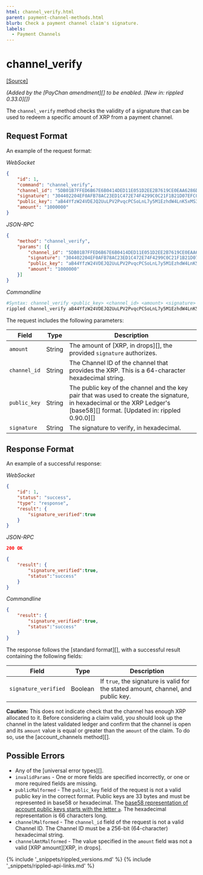 ```yaml
---
html: channel_verify.html
parent: payment-channel-methods.html
blurb: Check a payment channel claim's signature.
labels:
  - Payment Channels
---
```


# channel_verify
[[Source]](https://github.com/ripple/rippled/blob/d4a56f223a3b80f64ff70b4e90ab6792806929ca/src/ripple/rpc/handlers/PayChanClaim.cpp#L89 "Source")

_(Added by the \[PayChan amendment\]\[\] to be enabled. \[New in: rippled 0.33.0\]\[\])_

The `channel_verify` method checks the validity of a signature that can be used to redeem a specific amount of XRP from a payment channel.

## Request Format
An example of the request format:

<!-- MULTICODE_BLOCK_START -->

*WebSocket*

```json
{
    "id": 1,
    "command": "channel_verify",
    "channel_id": "5DB01B7FFED6B67E6B0414DED11E051D2EE2B7619CE0EAA6286D67A3A4D5BDB3",
    "signature": "304402204EF0AFB78AC23ED1C472E74F4299C0C21F1B21D07EFC0A3838A420F76D783A400220154FB11B6F54320666E4C36CA7F686C16A3A0456800BBC43746F34AF50290064",
    "public_key": "aB44YfzW24VDEJQ2UuLPV2PvqcPCSoLnL7y5M1EzhdW4LnK5xMS3",
    "amount": "1000000"
}
```

*JSON-RPC*

```json
{
    "method": "channel_verify",
    "params": [{
        "channel_id": "5DB01B7FFED6B67E6B0414DED11E051D2EE2B7619CE0EAA6286D67A3A4D5BDB3",
        "signature": "304402204EF0AFB78AC23ED1C472E74F4299C0C21F1B21D07EFC0A3838A420F76D783A400220154FB11B6F54320666E4C36CA7F686C16A3A0456800BBC43746F34AF50290064",
        "public_key": "aB44YfzW24VDEJQ2UuLPV2PvqcPCSoLnL7y5M1EzhdW4LnK5xMS3",
        "amount": "1000000"
    }]
}
```

*Commandline*

```sh
#Syntax: channel_verify <public_key> <channel_id> <amount> <signature>
rippled channel_verify aB44YfzW24VDEJQ2UuLPV2PvqcPCSoLnL7y5M1EzhdW4LnK5xMS3 5DB01B7FFED6B67E6B0414DED11E051D2EE2B7619CE0EAA6286D67A3A4D5BDB3 1000000 304402204EF0AFB78AC23ED1C472E74F4299C0C21F1B21D07EFC0A3838A420F76D783A400220154FB11B6F54320666E4C36CA7F686C16A3A0456800BBC43746F34AF50290064
```

<!-- MULTICODE_BLOCK_END -->

The request includes the following parameters:

| Field        | Type   | Description                                                                                                                                                                        |
| ------------ | ------ | ---------------------------------------------------------------------------------------------------------------------------------------------------------------------------------- |
| `amount`     | String | The amount of \[XRP, in drops\]\[\], the provided `signature` authorizes.                                                                                                          |
| `channel_id` | String | The Channel ID of the channel that provides the XRP. This is a 64-character hexadecimal string.                                                                                    |
| `public_key` | String | The public key of the channel and the key pair that was used to create the signature, in hexadecimal or the XRP Ledger's \[base58\]\[\] format. \[Updated in: rippled 0.90.0\]\[\] |
| `signature`  | String | The signature to verify, in hexadecimal.                                                                                                                                           |

## Response Format

An example of a successful response:

<!-- MULTICODE_BLOCK_START -->

*WebSocket*

```json
{
    "id": 1,
    "status": "success",
    "type": "response",
    "result": {
        "signature_verified":true
    }
}
```

*JSON-RPC*

```json
200 OK

{
    "result": {
        "signature_verified":true,
        "status":"success"
    }
}
```

*Commandline*

```json
{
    "result": {
        "signature_verified":true,
        "status":"success"
    }
}
```

<!-- MULTICODE_BLOCK_END -->

The response follows the \[standard format\]\[\], with a successful result containing the following fields:

| Field                | Type    | Description                                                                       |
| -------------------- | ------- | --------------------------------------------------------------------------------- |
| `signature_verified` | Boolean | If `true`, the signature is valid for the stated amount, channel, and public key. |

**Caution:** This does not indicate check that the channel has enough XRP allocated to it. Before considering a claim valid, you should look up the channel in the latest validated ledger and confirm that the channel is open and its `amount` value is equal or greater than the `amount` of the claim. To do so, use the \[account_channels method\]\[\].

## Possible Errors

* Any of the \[universal error types\]\[\].
* `invalidParams` - One or more fields are specified incorrectly, or one or more required fields are missing.
* `publicMalformed` - The `public_key` field of the request is not a valid public key in the correct format. Public keys are 33 bytes and must be represented in base58 or hexadecimal. The [base58 representation of account public keys starts with the letter `a`](base58-encodings.html). The hexadecimal representation is 66 characters long.
* `channelMalformed` - The `channel_id` field of the request is not a valid Channel ID. The Channel ID must be a 256-bit (64-character) hexadecimal string.
* `channelAmtMalformed` - The value specified in the `amount` field was not a valid \[XRP amount\]\[XRP, in drops\].


{% include '_snippets/rippled_versions.md' %}
{% include '_snippets/rippled-api-links.md' %}
